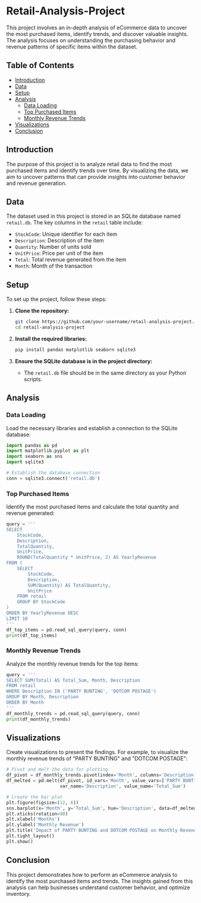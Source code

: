 # Retail-Analysis-Project

This project involves an in-depth analysis of eCommerce data to uncover the most purchased items, identify trends, and discover valuable insights. The analysis focuses on understanding the purchasing behavior and revenue patterns of specific items within the dataset.

## Table of Contents

- [Introduction](#introduction)
- [Data](#data)
- [Setup](#setup)
- [Analysis](#analysis)
  - [Data Loading](#data-loading)
  - [Top Purchased Items](#top-purchased-items)
  - [Monthly Revenue Trends](#monthly-revenue-trends)
- [Visualizations](#visualizations)
- [Conclusion](#conclusion)

## Introduction

The purpose of this project is to analyze retail data to find the most purchased items and identify trends over time. By visualizing the data, we aim to uncover patterns that can provide insights into customer behavior and revenue generation.

## Data

The dataset used in this project is stored in an SQLite database named `retail.db`. The key columns in the `retail` table include:

- `StockCode`: Unique identifier for each item
- `Description`: Description of the item
- `Quantity`: Number of units sold
- `UnitPrice`: Price per unit of the item
- `Total`: Total revenue generated from the item
- `Month`: Month of the transaction

## Setup

To set up the project, follow these steps:

1. **Clone the repository:**

   ```bash
   git clone https://github.com/your-username/retail-analysis-project.git
   cd retail-analysis-project
   ```

2. **Install the required libraries:**

   ```bash
   pip install pandas matplotlib seaborn sqlite3
   ```

3. **Ensure the SQLite database is in the project directory:**

   - The `retail.db` file should be in the same directory as your Python scripts.

## Analysis

### Data Loading

Load the necessary libraries and establish a connection to the SQLite database:

```python
import pandas as pd
import matplotlib.pyplot as plt
import seaborn as sns
import sqlite3

# Establish the database connection
conn = sqlite3.connect('retail.db')
```

### Top Purchased Items

Identify the most purchased items and calculate the total quantity and revenue generated:

```python
query = '''
SELECT 
    StockCode,
    Description,
    TotalQuantity,
    UnitPrice,
    ROUND(TotalQuantity * UnitPrice, 2) AS YearlyRevenue
FROM (
    SELECT 
        StockCode,
        Description,
        SUM(Quantity) AS TotalQuantity,
        UnitPrice
    FROM retail
    GROUP BY StockCode
)
ORDER BY YearlyRevenue DESC
LIMIT 10
'''
df_top_items = pd.read_sql_query(query, conn)
print(df_top_items)
```

### Monthly Revenue Trends

Analyze the monthly revenue trends for the top items:

```python
query = '''
SELECT SUM(Total) AS Total_Sum, Month, Description 
FROM retail 
WHERE Description IN ('PARTY BUNTING', 'DOTCOM POSTAGE') 
GROUP BY Month, Description
ORDER BY Month
'''
df_monthly_trends = pd.read_sql_query(query, conn)
print(df_monthly_trends)
```

## Visualizations

Create visualizations to present the findings. For example, to visualize the monthly revenue trends of "PARTY BUNTING" and "DOTCOM POSTAGE":

```python
# Pivot and melt the data for plotting
df_pivot = df_monthly_trends.pivot(index='Month', columns='Description', values='Total_Sum').reset_index()
df_melted = pd.melt(df_pivot, id_vars='Month', value_vars=['PARTY BUNTING', 'DOTCOM POSTAGE'], 
                    var_name='Description', value_name='Total_Sum')

# Create the bar plot
plt.figure(figsize=(12, 6))
sns.barplot(x='Month', y='Total_Sum', hue='Description', data=df_melted)
plt.xticks(rotation=90)
plt.xlabel('Months')
plt.ylabel('Monthly Revenue')
plt.title('Impact of PARTY BUNTING and DOTCOM POSTAGE on Monthly Revenue')
plt.tight_layout()
plt.show()
```

## Conclusion

This project demonstrates how to perform an eCommerce analysis to identify the most purchased items and trends. The insights gained from this analysis can help businesses understand customer behavior, and optimize inventory.

